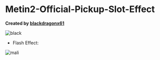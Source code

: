 # Metin2-Official-Pickup-Slot-Effect

**Created by [blackdragonx61](https://metin2.dev/board/profile/14335-mali/)**

![black](https://user-images.githubusercontent.com/33325253/134542909-4d7041bf-2e6d-4c10-a699-4308648c5930.jpg)

- Flash Effect:

![mali](https://user-images.githubusercontent.com/33325253/134542863-e6fd8536-13da-49b3-9bcb-83d2ac99f994.gif)
